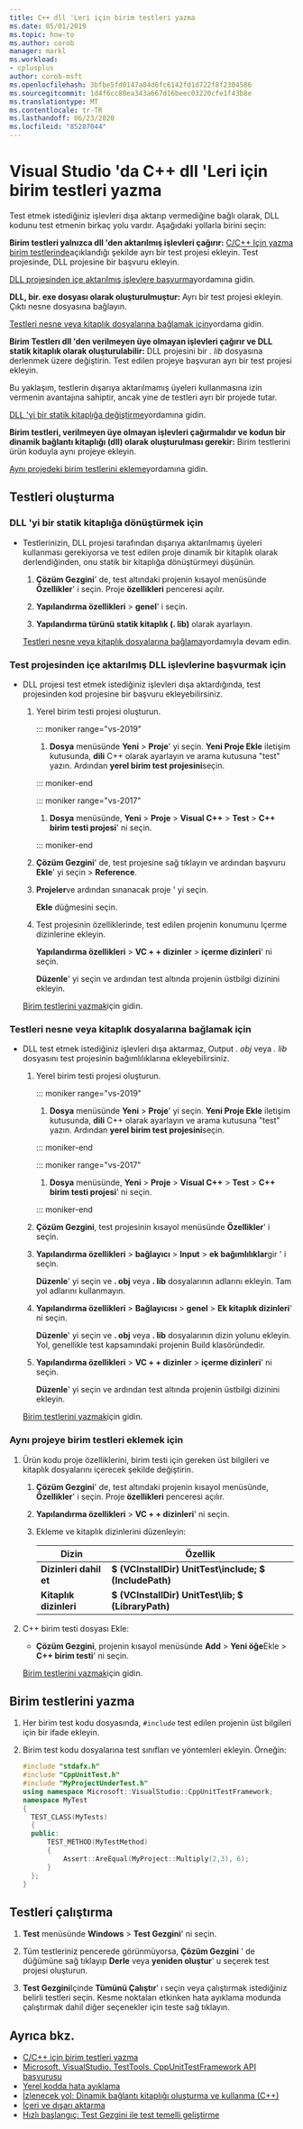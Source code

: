 ```yaml
---
title: C++ dll 'Leri için birim testleri yazma
ms.date: 05/01/2019
ms.topic: how-to
ms.author: corob
manager: markl
ms.workload:
- cplusplus
author: corob-msft
ms.openlocfilehash: 3bfbe5fd0147a04d6fc6142fd1d722f8f2304586
ms.sourcegitcommit: 1d4f6cc80ea343a667d16beec03220cfe1f43b8e
ms.translationtype: MT
ms.contentlocale: tr-TR
ms.lasthandoff: 06/23/2020
ms.locfileid: "85287044"
---
```

# <a name="write-unit-tests-for-c-dlls-in-visual-studio"></a>Visual Studio 'da C++ dll 'Leri için birim testleri yazma

Test etmek istediğiniz işlevleri dışa aktarıp vermediğine bağlı olarak, DLL kodunu test etmenin birkaç yolu vardır. Aşağıdaki yollarla birini seçin:

**Birim testleri yalnızca dll 'den aktarılmış işlevleri çağırır:** [C/C++ Için yazma birim testlerinde](writing-unit-tests-for-c-cpp.md)açıklandığı şekilde ayrı bir test projesi ekleyin. Test projesinde, DLL projesine bir başvuru ekleyin.

[DLL projesinden içe aktarılmış işlevlere başvurma](#projectRef)yordamına gidin.

**DLL, bir. exe dosyası olarak oluşturulmuştur:** Ayrı bir test projesi ekleyin. Çıktı nesne dosyasına bağlayın.

[Testleri nesne veya kitaplık dosyalarına bağlamak için](#objectRef)yordama gidin.

**Birim Testlerı dll 'den verilmeyen üye olmayan işlevleri çağırır ve DLL statik kitaplık olarak oluşturulabilir:** DLL projesini bir *. lib* dosyasına derlenmek üzere değiştirin. Test edilen projeye başvuran ayrı bir test projesi ekleyin.

Bu yaklaşım, testlerin dışarıya aktarılmamış üyeleri kullanmasına izin vermenin avantajına sahiptir, ancak yine de testleri ayrı bir projede tutar.

[DLL 'yi bir statik kitaplığa değiştirme](#staticLink)yordamına gidin.

**Birim testleri, verilmeyen üye olmayan işlevleri çağırmalıdır ve kodun bir dinamik bağlantı kitaplığı (dll) olarak oluşturulması gerekir:** Birim testlerini ürün koduyla aynı projeye ekleyin.

[Aynı projedeki birim testlerini ekleme](#sameProject)yordamına gidin.

## <a name="create-the-tests"></a>Testleri oluşturma

### <a name="to-change-the-dll-to-a-static-library"></a><a name="staticLink"></a>DLL 'yi bir statik kitaplığa dönüştürmek için

- Testlerinizin, DLL projesi tarafından dışarıya aktarılmamış üyeleri kullanması gerekiyorsa ve test edilen proje dinamik bir kitaplık olarak derlendiğinden, onu statik bir kitaplığa dönüştürmeyi düşünün.

  1. **Çözüm Gezgini**' de, test altındaki projenin kısayol menüsünde **Özellikler**' i seçin. Proje **özellikleri** penceresi açılır.

  2. **Yapılandırma özellikleri**  >  **genel**' i seçin.

  3. **Yapılandırma türünü** **statik kitaplık (. lib)** olarak ayarlayın.

  [Testleri nesne veya kitaplık dosyalarına bağlama](#objectRef)yordamıyla devam edin.

### <a name="to-reference-exported-dll-functions-from-the-test-project"></a><a name="projectRef"></a>Test projesinden içe aktarılmış DLL işlevlerine başvurmak için

- DLL projesi test etmek istediğiniz işlevleri dışa aktardığında, test projesinden kod projesine bir başvuru ekleyebilirsiniz.

  1. Yerel birim testi projesi oluşturun.

      ::: moniker range="vs-2019"

      1. **Dosya** menüsünde **Yeni**  >  **Proje**' yi seçin. **Yeni Proje Ekle** iletişim kutusunda, **dili** C++ olarak ayarlayın ve arama kutusuna "test" yazın. Ardından **yerel birim test projesini**seçin.

      ::: moniker-end

      ::: moniker range="vs-2017"

      1. **Dosya** menüsünde, **Yeni** > **Proje** > **Visual C++** > **Test** > **C++ birim testi projesi**' ni seçin.

      ::: moniker-end

  1. **Çözüm Gezgini**' de, test projesine sağ tıklayın ve ardından başvuru **Ekle**' yi seçin  >  **Reference**.

  1. **Projeler**ve ardından sınanacak proje ' yi seçin.

       **Ekle** düğmesini seçin.

  1. Test projesinin özelliklerinde, test edilen projenin konumunu Içerme dizinlerine ekleyin.

       **Yapılandırma özellikleri**  >  **VC + + dizinler**  >  **içerme dizinleri**' ni seçin.

       **Düzenle**' yi seçin ve ardından test altında projenin üstbilgi dizinini ekleyin.

  [Birim testlerini yazmak](#addTests)için gidin.

### <a name="to-link-the-tests-to-the-object-or-library-files"></a><a name="objectRef"></a>Testleri nesne veya kitaplık dosyalarına bağlamak için

- DLL test etmek istediğiniz işlevleri dışa aktarmaz, Output *. obj* veya *. lib* dosyasını test projesinin bağımlılıklarına ekleyebilirsiniz.

  1. Yerel birim testi projesi oluşturun.

      ::: moniker range="vs-2019"

      1. **Dosya** menüsünde **Yeni**  >  **Proje**' yi seçin. **Yeni Proje Ekle** iletişim kutusunda, **dili** C++ olarak ayarlayın ve arama kutusuna "test" yazın. Ardından **yerel birim test projesini**seçin.

      ::: moniker-end

      ::: moniker range="vs-2017"

      1. **Dosya** menüsünde, **Yeni** > **Proje** > **Visual C++** > **Test** > **C++ birim testi projesi**' ni seçin.

      ::: moniker-end

  2. **Çözüm Gezgini**, test projesinin kısayol menüsünde **Özellikler**' i seçin.

  3. **Yapılandırma özellikleri**  >  **bağlayıcı**  >  **Input**  >  **ek bağımlılıklar**gir ' i seçin.

       **Düzenle**' yi seçin ve **. obj** veya **. lib** dosyalarının adlarını ekleyin. Tam yol adlarını kullanmayın.

  4. **Yapılandırma özellikleri**  >  **Bağlayıcısı**  >  **genel**  >  **Ek kitaplık dizinleri**' ni seçin.

       **Düzenle**' yi seçin ve **. obj** veya **. lib** dosyalarının dizin yolunu ekleyin. Yol, genellikle test kapsamındaki projenin Build klasöründedir.

  5. **Yapılandırma özellikleri**  >  **VC + + dizinler**  >  **içerme dizinleri**' ni seçin.

       **Düzenle**' yi seçin ve ardından test altında projenin üstbilgi dizinini ekleyin.

  [Birim testlerini yazmak](#addTests)için gidin.

### <a name="to-add-unit-tests-in-the-same-project"></a><a name="sameProject"></a>Aynı projeye birim testleri eklemek için

1. Ürün kodu proje özelliklerini, birim testi için gereken üst bilgileri ve kitaplık dosyalarını içerecek şekilde değiştirin.

   1. **Çözüm Gezgini**' de, test altındaki projenin kısayol menüsünde, **Özellikler**' i seçin. Proje **özellikleri** penceresi açılır.

   2. **Yapılandırma özellikleri**  >  **VC + + dizinleri**' ni seçin.

   3. Ekleme ve kitaplık dizinlerini düzenleyin:

       |Dizin|Özellik|
       |-|-|
       |**Dizinleri dahil et** | **$ (VCInstallDir) UnitTest\include; $ (IncludePath)**|
       |**Kitaplık dizinleri** | **$ (VCInstallDir) UnitTest\lib; $ (LibraryPath)**|

2. C++ birim testi dosyası Ekle:

   - **Çözüm Gezgini**, projenin kısayol menüsünde **Add**  >  **Yeni öğe**Ekle  >  **C++ birim testi**' ni seçin.

   [Birim testlerini yazmak](#addTests)için gidin.

## <a name="write-the-unit-tests"></a><a name="addTests"></a>Birim testlerini yazma

1. Her birim test kodu dosyasında, `#include` test edilen projenin üst bilgileri için bir ifade ekleyin.

2. Birim test kodu dosyalarına test sınıfları ve yöntemleri ekleyin. Örneğin:

    ```cpp
    #include "stdafx.h"
    #include "CppUnitTest.h"
    #include "MyProjectUnderTest.h"
    using namespace Microsoft::VisualStudio::CppUnitTestFramework;
    namespace MyTest
    {
      TEST_CLASS(MyTests)
      {
      public:
          TEST_METHOD(MyTestMethod)
          {
              Assert::AreEqual(MyProject::Multiply(2,3), 6);
          }
      };
    }
    ```

## <a name="run-the-tests"></a>Testleri çalıştırma

1. **Test** menüsünde **Windows**  >  **Test Gezgini**' ni seçin.

1. Tüm testleriniz pencerede görünmüyorsa, **Çözüm Gezgini** ' de düğümüne sağ tıklayıp **Derle** veya **yeniden oluştur**' u seçerek test projesi oluşturun.

1. **Test Gezgini**Içinde **Tümünü Çalıştır**' ı seçin veya çalıştırmak istediğiniz belirli testleri seçin. Kesme noktaları etkinken hata ayıklama modunda çalıştırmak dahil diğer seçenekler için teste sağ tıklayın.

## <a name="see-also"></a>Ayrıca bkz.

- [C/C++ için birim testleri yazma](writing-unit-tests-for-c-cpp.md)
- [Microsoft. VisualStudio. TestTools. CppUnitTestFramework API başvurusu](../test/microsoft-visualstudio-testtools-cppunittestframework-api-reference.md)
- [Yerel kodda hata ayıklama](../debugger/debugging-native-code.md)
- [İzlenecek yol: Dinamik bağlantı kitaplığı oluşturma ve kullanma (C++)](/cpp/build/walkthrough-creating-and-using-a-dynamic-link-library-cpp)
- [İçeri ve dışarı aktarma](/cpp/build/importing-and-exporting)
- [Hızlı başlangıç: Test Gezgini ile test temelli geliştirme](../test/quick-start-test-driven-development-with-test-explorer.md)
